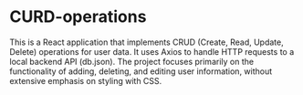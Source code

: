 # CURD-operations
This is a React application that implements CRUD (Create, Read, Update, Delete) operations for user data. It uses Axios to handle HTTP requests to a local backend API (db.json). The project focuses primarily on the functionality of adding, deleting, and editing user information, without extensive emphasis on styling with CSS.
